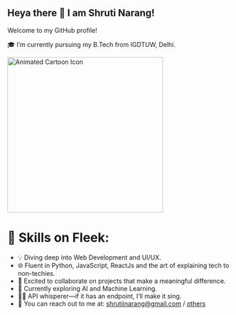 ## Heya there 👋 I am Shruti Narang!
Welcome to my GitHub profile!


🎓 I’m currently pursuing my B.Tech from IGDTUW, Delhi.

<a href="https://your-link.com">
  <img src="https://media1.tenor.com/m/NYrgLNGuy7YAAAAd/the-c-programming-language-uncle-dane.gif" alt="Animated Cartoon Icon" width="350" height="350"/>
</a>



# 🔧 Skills on Fleek:
- 💡 Diving deep into Web Development and UI/UX.
- 🌐 Fluent in Python, JavaScript, ReactJs and the art of explaining tech to non-techies.
- 💛 Excited to collaborate on projects that make a meaningful difference.
- 🔭 Currently exploring AI and Machine Learning.
- 👩‍💻 API whisperer—if it has an endpoint, I’ll make it sing.
- 💌 You can reach out to me at: [shrutiinarang@gmail.com](mailto:shrutiinarang@gmail.com) / [others](https://www.linkedin.com/in/narangshruti) 

<!--
**Shruti-Narang/Shruti-Narang** is a ✨ _special_ ✨ repository because its `README.md` (this file) appears on your GitHub profile.

Here are some ideas to get you started:

- 🔭 I’m currently working on ...
- 🌱 I’m currently learning ...
- 👯 I’m looking to collaborate on ...
- 🤔 I’m looking for help with ...
- 💬 Ask me about ...
- 📫 How to reach me: ...
- 😄 Pronouns: ...
- ⚡ Fun fact: ...
-->

